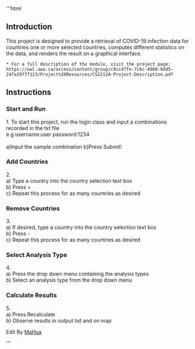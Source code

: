 '''html
<body marginheight="0" data-new-gr-c-s-check-loaded="14.984.0" data-gr-ext-installed=""><h2>Introduction</h2>
<p>This project is designed to provide a retrieval of COVID-19 infection data for countries one or more selected countries,
computes different statistics on the data, and renders the result on a graphical
interface.

</p>
<pre><code>* For a full description of the module, visit the project page:
https://owl.uwo.ca/access/content/group/c9cc47fe-7c6c-49b0-9dd5-247a2977f123/Project%20Resources/CS2212A-Project-Description.pdf</code></pre>
<h2>Instructions</h2>
<h3>Start and Run</h3>
<p>1.
To start this project, run the login class and input a combinations recorded in the txt file<br>
e.g username:user password:1234<br><br>
a)Input the sample combination
b)Press Submit!
</p>
<h3>Add Countries<br></h3>
<p>2.<br>a) Type a country into the country selection text box<br>
  b) Press +<br>
  c) Repeat this process for as many countries as desired<br>
</p>
<h3>Remove Countries<br></h3>
<p>3.<br>a) If desired, type a country into the country selection text box<br>
  b) Press -<br>
  c) Repeat this process for as many countries as desired<br>
</p>
<h3>Select Analysis Type<br></h3>
<p>4.<br>a) Press the drop down menu containing the analysis types<br>
  b) Select an analysis type from the drop down menu<br>
</p>
<h3>Calculate Results<br></h3>
<p>5.<br>a) Press Recalculate<br>
  b) Observe results in output list and on map<br>






</p>
<p>Edit By <a href="http://mahua.jser.me">MaHua</a></p>
</body>
'''
